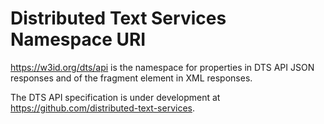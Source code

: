 # Distributed Text Services Namespace URI

https://w3id.org/dts/api is the namespace for properties in DTS API JSON responses and of the fragment element in XML responses.

The DTS API specification is under development at https://github.com/distributed-text-services.